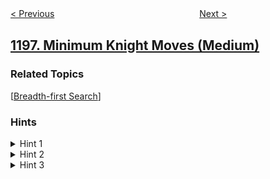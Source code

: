 <!--|This file generated by command(leetcode description); DO NOT EDIT.    |-->
<!--+----------------------------------------------------------------------+-->
<!--|@author    openset <openset.wang@gmail.com>                           |-->
<!--|@link      https://github.com/openset                                 |-->
<!--|@home      https://github.com/openset/leetcode                        |-->
<!--+----------------------------------------------------------------------+-->

[< Previous](https://github.com/openset/leetcode/tree/master/problems/how-many-apples-can-you-put-into-the-basket "How Many Apples Can You Put into the Basket")
　　　　　　　　　　　　　　　　
[Next >](https://github.com/openset/leetcode/tree/master/problems/find-smallest-common-element-in-all-rows "Find Smallest Common Element in All Rows")

## [1197. Minimum Knight Moves (Medium)](https://leetcode.com/problems/minimum-knight-moves "进击的骑士")



### Related Topics
  [[Breadth-first Search](https://github.com/openset/leetcode/tree/master/tag/breadth-first-search/README.md)]

### Hints
<details>
<summary>Hint 1</summary>
You can simulate the movements since the limits are low.
</details>

<details>
<summary>Hint 2</summary>
Is there a search algorithm applicable to this problem?
</details>

<details>
<summary>Hint 3</summary>
Since we want the minimum number of moves, we can use Breadth First Search.
</details>
